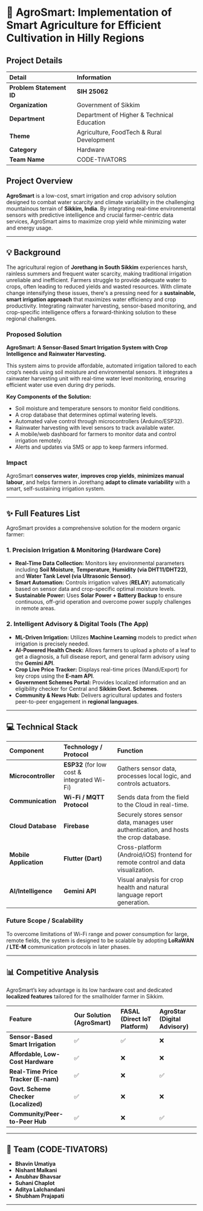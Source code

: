 # 🌾 AgroSmart: Implementation of Smart Agriculture for Efficient Cultivation in Hilly Regions

## Project Details

| Detail | Information |
| :--- | :--- |
| **Problem Statement ID** | **SIH 25062** |
| **Organization** | Government of Sikkim |
| **Department** | Department of Higher & Technical Education |
| **Theme** | Agriculture, FoodTech & Rural Development |
| **Category** | Hardware |
| **Team Name** | CODE-TIVATORS |

## Project Overview

**AgroSmart** is a low-cost, smart irrigation and crop advisory solution designed to combat water scarcity and climate variability in the challenging mountainous terrain of **Sikkim, India**. By integrating real-time environmental sensors with predictive intelligence and crucial farmer-centric data services, AgroSmart aims to maximize crop yield while minimizing water and energy usage.

---

## 💡 Background

The agricultural region of **Jorethang in South Sikkim** experiences harsh, rainless summers and frequent water scarcity, making traditional irrigation unreliable and inefficient. Farmers struggle to provide adequate water to crops, often leading to reduced yields and wasted resources. With climate change intensifying these issues, there's a pressing need for a **sustainable, smart irrigation approach** that maximizes water efficiency and crop productivity. Integrating rainwater harvesting, sensor-based monitoring, and crop-specific intelligence offers a forward-thinking solution to these regional challenges.

### Proposed Solution

**AgroSmart: A Sensor-Based Smart Irrigation System with Crop Intelligence and Rainwater Harvesting.**

This system aims to provide affordable, automated irrigation tailored to each crop’s needs using soil moisture and environmental sensors. It integrates a rainwater harvesting unit with real-time water level monitoring, ensuring efficient water use even during dry periods.

**Key Components of the Solution:**
* Soil moisture and temperature sensors to monitor field conditions.
* A crop database that determines optimal watering levels.
* Automated valve control through microcontrollers (Arduino/ESP32).
* Rainwater harvesting with level sensors to track available water.
* A mobile/web dashboard for farmers to monitor data and control irrigation remotely.
* Alerts and updates via SMS or app to keep farmers informed.

### Impact

AgroSmart **conserves water**, **improves crop yields**, **minimizes manual labour**, and helps farmers in Jorethang **adapt to climate variability** with a smart, self-sustaining irrigation system.

---

## ✨ Full Features List

AgroSmart provides a comprehensive solution for the modern organic farmer:

### 1. Precision Irrigation & Monitoring (Hardware Core)
* **Real-Time Data Collection:** Monitors key environmental parameters including **Soil Moisture**, **Temperature**, **Humidity (via DHT11/DHT22)**, and **Water Tank Level (via Ultrasonic Sensor)**.
* **Smart Automation:** Controls irrigation valves (**RELAY**) automatically based on sensor data and crop-specific optimal moisture levels.
* **Sustainable Power:** Uses **Solar Power + Battery Backup** to ensure continuous, off-grid operation and overcome power supply challenges in remote areas.

### 2. Intelligent Advisory & Digital Tools (The App)
* **ML-Driven Irrigation:** Utilizes **Machine Learning** models to predict *when* irrigation is precisely needed.
* **AI-Powered Health Check:** Allows farmers to upload a photo of a leaf to get a diagnosis, a full disease report, and general farm advisory using the **Gemini API**.
* **Crop Live Price Tracker:** Displays real-time prices (Mandi/Export) for key crops using the **E-nam API**.
* **Government Schemes Portal:** Provides localized information and an eligibility checker for Central and **Sikkim Govt. Schemes**.
* **Community & News Hub:** Delivers agricultural updates and fosters peer-to-peer engagement in **regional languages**.

---

## 💻 Technical Stack

| Component | Technology / Protocol | Function |
| :--- | :--- | :--- |
| **Microcontroller** | **ESP32** (for low cost & integrated Wi-Fi) | Gathers sensor data, processes local logic, and controls actuators. |
| **Communication** | **Wi-Fi / MQTT Protocol** | Sends data from the field to the Cloud in real-time. |
| **Cloud Database** | **Firebase** | Securely stores sensor data, manages user authentication, and hosts the crop database. |
| **Mobile Application** | **Flutter (Dart)** | Cross-platform (Android/iOS) frontend for remote control and data visualization. |
| **AI/Intelligence** | **Gemini API** | Visual analysis for crop health and natural language report generation. |

### Future Scope / Scalability
To overcome limitations of Wi-Fi range and power consumption for large, remote fields, the system is designed to be scalable by adopting **LoRaWAN / LTE-M** communication protocols in later phases.

---

## 📊 Competitive Analysis

AgroSmart’s key advantage is its low hardware cost and dedicated **localized features** tailored for the smallholder farmer in Sikkim.

| Feature | Our Solution (AgroSmart) | FASAL (Direct IoT Platform) | AgroStar (Digital Advisory) |
| :--- | :--- | :--- | :--- |
| **Sensor-Based Smart Irrigation** | ✅ | ✅ | ❌ |
| **Affordable, Low-Cost Hardware** | ✅ | ❌ | ❌ |
| **Real-Time Price Tracker (E-nam)** | ✅ | ❌ | ✅ |
| **Govt. Scheme Checker (Localized)** | ✅ | ❌ | ❌ |
| **Community/Peer-to-Peer Hub** | ✅ | ❌ | ✅ |

---



## 👥 Team (CODE-TIVATORS)

* **Bhavin Umatiya**
* **Nishant Malkani**
* **Anubhav Bhavsar**
* **Suhani Chaplot**
* **Aditya Lalchandani**
* **Shubham Prajapati**

---

